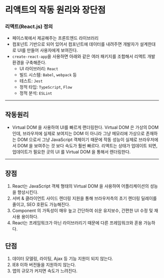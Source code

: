 # 리액트의 작동 원리와 장단점

### 리액트(React.js) 정의

- 페이스북에서 제공해주는 프론트엔드 라이브러리
- 컴포넌트 기반으로 되어 있어서 컴포넌트에 데이터를 내려주면 개발자가 설계한대로 UI를 만들어 사용자에게 보여진다.
- `create-react-app`을 사용하면 아래와 같은 여러 패키지를 조합해서 리액트 개발 환경을 구축해준다.
  - UI 라이브러리: `React`
  - 빌드 시스템: `Babel`, `webpack` 등
  - 테스트: `Jest`
  - 정적 타입: `TypeScript`, `Flow`
  - 정적 분석: `ESLint`

---

## 작동원리

- Virtual DOM 을 사용하여 UI를 빠르게 랜더링한다.
  Virtual DOM 은 가상의 DOM 인데, 브라우저에 실제로 보여지는 DOM 이 아니라 그냥 메모리에 가상으로 존재하는 DOM 으로서 그냥 JavaScript 객체이기 때문에 작동 성능이 실제로 브라우저에서 DOM 을 보여주는 것 보다 속도가 훨씬 빠르다. 리액트는 상태가 업데이트 되면, 업데이트가 필요한 곳의 UI 를 Virtual DOM 을 통해서 렌더링한다.

---

## 장점

1. React는 JavaScript 객체 형태의 Virtual DOM 을 사용하여 어플리케이션의 성능을 향상시킨다.
2. 서버 & 클라이언트 사이드 렌더링 지원을 통해 브라우저측의 초기 렌더링 딜레이를 줄이고, SEO 호환도 가능해진다.
3. Component 의 가독성이 매우 높고 간단하여 쉬운 유지보수, 간편한 UI 수정 및 재사용 용이하다.
4. React는 프레임워크가 아닌 라이브러리기 때문에 다른 프레임워크와 혼용 가능하다.

## 단점

1. 데이터 모델링, 라이팅, Ajax 등 기능 지원이 되지 않는다.
2. IE8 이하 버전들을 지원하지 않는다.
3. 앱의 규모가 커지면 속도가 느려진다.
